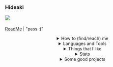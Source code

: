 ### Hideaki

![](https://komarev.com/ghpvc/?username=HideakiAtsuyo&color=blue)
<br><br><a href="https://pastebin.com/fs9myW73">ReadMe</a> | "pass :)"

<details style='text-align: center;' align='center'>
  <summary> How to (find/reach) me </summary>
  <p style="text-align: center;"align="center">============================================================</p>
  <p style="text-align: center;"align="center"><a href="https://discord.gg/HRNvGpj"><code><img alt="Hideaki's YouTube" height="20" src="https://discord.com/assets/07dca80a102d4149e9736d4b162cff6f.ico"></code></a> <a href="https://www.youtube.com/c/HideakiAtsuyo?sub_confirmation=1"><code><img alt="Hideaki's YouTube" height="20" src="https://s.ytimg.com/yts/img/favicon_144-vfliLAfaB.png"></code></a> <a href="https://www.instagram.com/hideakiatsuyo"><code><img alt="Hideaki's Instagram" height="20" src="https://www.instagram.com/static/images/ico/favicon-192.png/68d99ba29cc8.png"></code></a> <a href="https://cracked.to/HideakiAtsuyo"><code><img alt="Hideaki's C.TO" height="20" src="https://cracked.to/favicon.ico"></code></a></p>
  <p style="text-align: center;"align="center">============================================================</p>
</details>
<details style='text-align: center;' align='center'>
  <summary> Languages and Tools </summary>
  <p style="text-align: center;"align="center"><code><img height="20" src="https://raw.githubusercontent.com/github/explore/80688e429a7d4ef2fca1e82350fe8e3517d3494d/topics/javascript/javascript.png"></code> <code><img height="20" src="https://raw.githubusercontent.com/github/explore/80688e429a7d4ef2fca1e82350fe8e3517d3494d/topics/nodejs/nodejs.png"></code> <code><img height="20" src="https://raw.githubusercontent.com/github/explore/80688e429a7d4ef2fca1e82350fe8e3517d3494d/topics/csharp/csharp.png"></code> <code><img height="20" src="https://raw.githubusercontent.com/github/explore/80688e429a7d4ef2fca1e82350fe8e3517d3494d/topics/cpp/cpp.png"></code></p> 
  <p style="text-align: center;"align="center">A little bit: <code><img height="20" src="https://raw.githubusercontent.com/github/explore/80688e429a7d4ef2fca1e82350fe8e3517d3494d/topics/php/php.png"></code> <code><img height="20" src="https://raw.githubusercontent.com/github/explore/80688e429a7d4ef2fca1e82350fe8e3517d3494d/topics/html/html.png"></code> <code><img height="20" src="https://raw.githubusercontent.com/github/explore/80688e429a7d4ef2fca1e82350fe8e3517d3494d/topics/css/css.png"></code> <code><img height="20" src="https://raw.githubusercontent.com/github/explore/80688e429a7d4ef2fca1e82350fe8e3517d3494d/topics/ruby/ruby.png"></code> <code><img height="20" src="https://raw.githubusercontent.com/github/explore/80688e429a7d4ef2fca1e82350fe8e3517d3494d/topics/python/python.png"></code></p>
  <p style="text-align: center;"align="center">============================================================</p>
</details>
<details style='text-align: center;' align='center'>
  <summary> Things that I like </summary>
  <p style="text-align: center;"align="center"><strong>Development</strong></p>
  <p style="text-align: center;"align="center"><strong>Reverse Engineering</strong></p>
  <p style="text-align: center;"align="center"><strong>And some others private things</strong></p>
  <p style="text-align: center;"align="center">============================================================</p>
</details>
<details style='text-align: center;' align='center'>
  <summary> Stats </summary>
  <p style="text-align: center;"align="center"><a href="https://github.com/HideakiAtsuyo"><img align="center" src="https://github-readme-stats.vercel.app/api?username=HideakiAtsuyo&show_icons=true&include_all_commits=true&show_icons=true&title_color=fff&icon_color=79ff97&text_color=9f9f9f&bg_color=151515" alt="Hideaki's stats" /></a></p>
  <p style="text-align: center;"align="center"><a href="https://github.com/HideakiAtsuyo?tab=repositories"><img align="center" src="https://github-readme-stats.vercel.app/api/top-langs/?username=HideakiAtsuyo&layout=compact&show_icons=true&title_color=fff&icon_color=79ff97&text_color=9f9f9f&bg_color=151515" /></a></p>
  <p style="text-align: center;"align="center"><a href="https://github.com/ryo-ma/github-profile-trophy"><img align="center" src="https://github-profile-trophy.vercel.app/?username=HideakiAtsuyo&theme=gruvbox"></a></p>
  <h3 align="center">Visitors<br><img src="https://hgithub.glitch.me/count.svg" /></h3>
  <p style="text-align: center;"align="center">============================================================</p>
</details>
<details style='text-align: center;' align='center'>
  <summary> Some good projects </summary>
  <p style="text-align: center;"align="center">=> <a href="https://github.com/JacqueSatan/ethyme.cpp">Ethyme.cpp</a></p>
  <p style="text-align: center;"align="center">=> <a href="https://github.com/luccanunes/discord.cpp">Discord.cpp</a></p>
  <p style="text-align: center;"align="center">=> <a href="https://github.com/whoshuu/cpr">CPR</a></p>
  <p style="text-align: center;"align="center">=> <a href="https://github.com/gammasoft71/xtd_console">xtd.console</a></p>
  <p style="text-align: center;"align="center">=> <a href="https://github.com/ikalnytskyi/termcolor">Termcolor</a></p>
  <p style="text-align: center;"align="center">=> <a href="https://github.com/obsproject/obs-studio">OBS Studio</a></p>
  <p style="text-align: center;"align="center">=> <a href="https://github.com/obsproject/obs-browser">OBS Browser</a></p>
  =====
  <p style="text-align: center;"align="center">=> Not sure :) <=</p>
  <p style="text-align: center;"align="center">=> <a href="https://github.com/ithewei/hplayer">hplayer</a></p>
  <p style="text-align: center;"align="center">=> <a href="https://github.com/ithewei/libhv">libhv</a></p>
  =====
  <p style="text-align: center;"align="center">============================================================</p>
</details>
